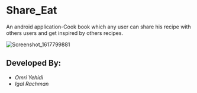 # Share_Eat
An android application-Cook book which any user can share his recipe with others users and get inspired by others recipes.

![Screenshot_1617799881](https://user-images.githubusercontent.com/70574199/113869636-9afdcb80-97b9-11eb-8cf6-60895de366dc.png)


## Developed By:
* _Omri Yehidi_
* _Igal Rachman_
